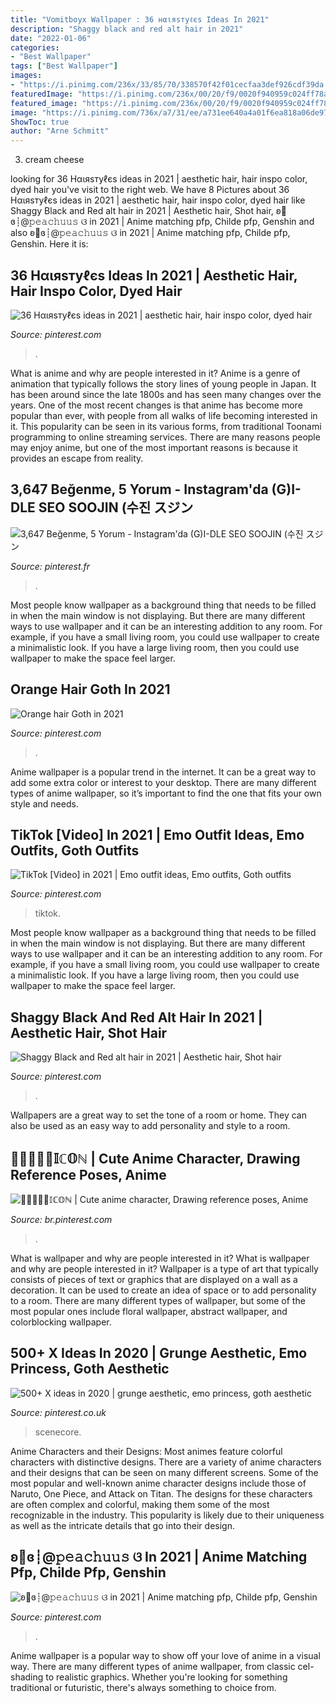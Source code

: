 ```yaml
---
title: "Vomitboyx Wallpaper : 36 нαιяѕтуℓєѕ Ideas In 2021"
description: "Shaggy black and red alt hair in 2021"
date: "2022-01-06"
categories:
- "Best Wallpaper"
tags: ["Best Wallpaper"]
images:
- "https://i.pinimg.com/236x/33/85/70/338570f42f01cecfaa3def926cdf39da.jpg"
featuredImage: "https://i.pinimg.com/236x/00/20/f9/0020f940959c024ff78a1f2ab40f2134.jpg?nii=t"
featured_image: "https://i.pinimg.com/236x/00/20/f9/0020f940959c024ff78a1f2ab40f2134.jpg?nii=t"
image: "https://i.pinimg.com/736x/a7/31/ee/a731ee640a4a01f6ea818a06de97992b.jpg"
ShowToc: true
author: "Arne Schmitt"
---
```



3. cream cheese 

	

		
looking for 36 Нαιяѕтуℓєѕ ideas in 2021 | aesthetic hair, hair inspo color, dyed hair you've visit to the right web. We have 8 Pictures about 36 Нαιяѕтуℓєѕ ideas in 2021 | aesthetic hair, hair inspo color, dyed hair like Shaggy Black and Red alt hair in 2021 | Aesthetic hair, Shot hair, ʚ🍑ɞ┊@𝚙𝚎𝚊𝚌𝚑𝚞𝚞𝚜 ଓ in 2021 | Anime matching pfp, Childe pfp, Genshin and also ʚ🍑ɞ┊@𝚙𝚎𝚊𝚌𝚑𝚞𝚞𝚜 ଓ in 2021 | Anime matching pfp, Childe pfp, Genshin. Here it is:
		
    
## 36 Нαιяѕтуℓєѕ Ideas In 2021 | Aesthetic Hair, Hair Inspo Color, Dyed Hair

<img loading=lazy src="https://i.pinimg.com/236x/0c/5d/c5/0c5dc5685b1f38cc6ee8245c519767ec.jpg" onerror="this.onerror=null;this.src='https://tse2.mm.bing.net/th?id=OIP.YqH5H-HEE1iJqSRqnoBU-QAAAA&amp;pid=15.1';" alt="36 Нαιяѕтуℓєѕ ideas in 2021 | aesthetic hair, hair inspo color, dyed hair">

_Source: pinterest.com_

>. 

	

What is anime and why are people interested in it?
Anime is a genre of animation that typically follows the story lines of young people in Japan. It has been around since the late 1800s and has seen many changes over the years. One of the most recent changes is that anime has become more popular than ever, with people from all walks of life becoming interested in it. This popularity can be seen in its various forms, from traditional Toonami programming to online streaming services. There are many reasons people may enjoy anime, but one of the most important reasons is because it provides an escape from reality.

    
## 3,647 Beğenme, 5 Yorum - Instagram&#039;da (G)I-DLE SEO SOOJIN (수진 スジン

<img loading=lazy src="https://i.pinimg.com/236x/7a/29/0b/7a290b9a8f7f2945a4907dadeea50709.jpg?nii=t" onerror="this.onerror=null;this.src='https://tse2.mm.bing.net/th?id=OIP.GAltCYPca26XZ7RgpnMBeAAAAA&amp;pid=15.1';" alt="3,647 Beğenme, 5 Yorum - Instagram&#039;da (G)I-DLE SEO SOOJIN (수진 スジン">

_Source: pinterest.fr_

>. 

	

Most people know wallpaper as a background thing that needs to be filled in when the main window is not displaying. But there are many different ways to use wallpaper and it can be an interesting addition to any room. For example, if you have a small living room, you could use wallpaper to create a minimalistic look. If you have a large living room, then you could use wallpaper to make the space feel larger.

    
## Orange Hair Goth In 2021

<img loading=lazy src="https://i.pinimg.com/236x/49/22/13/492213a739dbbfa350f4754f21f40f59.jpg?nii=t" onerror="this.onerror=null;this.src='https://tse2.mm.bing.net/th?id=OIP.tQ_IpMiqObe6A4P5TKEYqAAAAA&amp;pid=15.1';" alt="Orange hair Goth in 2021">

_Source: pinterest.com_

>. 

	

Anime wallpaper is a popular trend in the internet. It can be a great way to add some extra color or interest to your desktop. There are many different types of anime wallpaper, so it’s important to find the one that fits your own style and needs.

    
## TikTok [Video] In 2021 | Emo Outfit Ideas, Emo Outfits, Goth Outfits

<img loading=lazy src="https://i.pinimg.com/736x/a7/31/ee/a731ee640a4a01f6ea818a06de97992b.jpg" onerror="this.onerror=null;this.src='https://tse2.mm.bing.net/th?id=OIP.jYYaBwpSQF7_wWkGHZgFJAHaNK&amp;pid=15.1';" alt="TikTok [Video] in 2021 | Emo outfit ideas, Emo outfits, Goth outfits">

_Source: pinterest.com_

>tiktok. 

	

Most people know wallpaper as a background thing that needs to be filled in when the main window is not displaying. But there are many different ways to use wallpaper and it can be an interesting addition to any room. For example, if you have a small living room, you could use wallpaper to create a minimalistic look. If you have a large living room, then you could use wallpaper to make the space feel larger.

    
## Shaggy Black And Red Alt Hair In 2021 | Aesthetic Hair, Shot Hair

<img loading=lazy src="https://i.pinimg.com/originals/d2/0d/93/d20d93f5debf6102ebfa0b45d7d07801.jpg" onerror="this.onerror=null;this.src='https://tse2.mm.bing.net/th?id=OIP.u8T_BEkOD10rhM6biQFxdwHaHf&amp;pid=15.1';" alt="Shaggy Black and Red alt hair in 2021 | Aesthetic hair, Shot hair">

_Source: pinterest.com_

>. 

	

Wallpapers are a great way to set the tone of a room or home. They can also be used as an easy way to add personality and style to a room.

    
## ⿴⃟᎒⃟🦈𝕀ℂ𝕆ℕ | Cute Anime Character, Drawing Reference Poses, Anime

<img loading=lazy src="https://i.pinimg.com/236x/d0/c0/f2/d0c0f29b388d767ed6f1d839829e73d5.jpg?nii=t" onerror="this.onerror=null;this.src='https://tse2.mm.bing.net/th?id=OIP.llSYUmbMiV9nDWyYr2rMhQAAAA&amp;pid=15.1';" alt="⿴⃟᎒⃟🦈𝕀ℂ𝕆ℕ | Cute anime character, Drawing reference poses, Anime">

_Source: br.pinterest.com_

>. 

	

What is wallpaper and why are people interested in it?
What is wallpaper and why are people interested in it?
Wallpaper is a type of art that typically consists of pieces of text or graphics that are displayed on a wall as a decoration. It can be used to create an idea of space or to add personality to a room. There are many different types of wallpaper, but some of the most popular ones include floral wallpaper, abstract wallpaper, and colorblocking wallpaper.

    
## 500+ X Ideas In 2020 | Grunge Aesthetic, Emo Princess, Goth Aesthetic

<img loading=lazy src="https://i.pinimg.com/236x/33/85/70/338570f42f01cecfaa3def926cdf39da.jpg" onerror="this.onerror=null;this.src='https://tse2.mm.bing.net/th?id=OIP.fzHI4TjU7R74ahDems7YMgAAAA&amp;pid=15.1';" alt="500+ X ideas in 2020 | grunge aesthetic, emo princess, goth aesthetic">

_Source: pinterest.co.uk_

>scenecore. 

	

Anime Characters and their Designs: Most animes feature colorful characters with distinctive designs.
There are a variety of anime characters and their designs that can be seen on many different screens. Some of the most popular and well-known anime character designs include those of Naruto, One Piece, and Attack on Titan. The designs for these characters are often complex and colorful, making them some of the most recognizable in the industry. This popularity is likely due to their uniqueness as well as the intricate details that go into their design.

    
## ʚ🍑ɞ┊@𝚙𝚎𝚊𝚌𝚑𝚞𝚞𝚜 ଓ In 2021 | Anime Matching Pfp, Childe Pfp, Genshin

<img loading=lazy src="https://i.pinimg.com/236x/00/20/f9/0020f940959c024ff78a1f2ab40f2134.jpg?nii=t" onerror="this.onerror=null;this.src='https://tse3.mm.bing.net/th?id=OIP.j6ZNr_ADN4CvxJepnE1L9wAAAA&amp;pid=15.1';" alt="ʚ🍑ɞ┊@𝚙𝚎𝚊𝚌𝚑𝚞𝚞𝚜 ଓ in 2021 | Anime matching pfp, Childe pfp, Genshin">

_Source: pinterest.com_

>. 

	

Anime wallpaper is a popular way to show off your love of anime in a visual way. There are many different types of anime wallpaper, from classic cel-shading to realistic graphics. Whether you're looking for something traditional or futuristic, there's always something to choice from.


